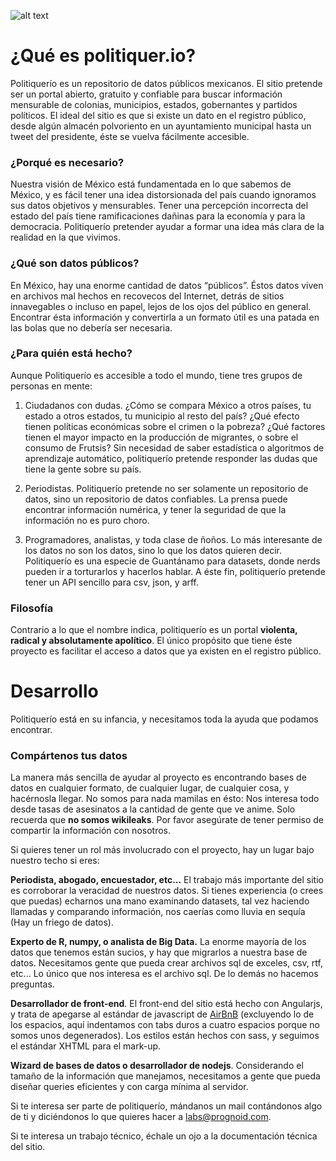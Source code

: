 ![alt text](http://prognoid.com/static/img/politiquerio.png "Logo Title Text 1")

# ¿Qué es politiquer.io?

Politiquerío es un repositorio de datos públicos mexicanos. El sitio pretende ser un portal abierto, gratuito y confiable para buscar información mensurable de colonias, municipios, estados, gobernantes y partidos políticos. El ideal del sitio es que si existe un dato en el registro público, desde algún almacén polvoriento en un ayuntamiento municipal hasta un tweet del presidente, éste se vuelva fácilmente accesible.

### ¿Porqué es necesario?

Nuestra visión de México está fundamentada en lo que sabemos de México, y es fácil tener una idea distorsionada del país cuando ignoramos sus datos objetivos y mensurables. Tener una percepción incorrecta del estado del país tiene ramificaciones dañinas para la economía y para la democracia. Politiquerío pretender ayudar a formar una idea más clara de la realidad en la que vivimos.

### ¿Qué son datos públicos?

En México, hay una enorme cantidad de datos “públicos”. Éstos datos viven en archivos mal hechos en recovecos del Internet, detrás de sitios innavegables o incluso en papel, lejos de los ojos del público en general. Encontrar ésta información y convertirla a un formato útil es una patada en las bolas que no debería ser necesaria.

### ¿Para quién está hecho?

Aunque Politiquerío es accesible a todo el mundo, tiene tres grupos de personas en mente:

1. Ciudadanos con dudas. ¿Cómo se compara México a otros países, tu estado a otros estados, tu municipio al resto del país? ¿Qué efecto tienen políticas económicas sobre el crimen o la pobreza? ¿Qué factores tienen el mayor impacto en la producción de migrantes, o sobre el consumo de Frutsis? Sin necesidad de saber estadística o algoritmos de aprendizaje automático, politiquerío pretende responder las dudas que tiene la gente sobre su país.

2. Periodistas. Politiquerío pretende no ser solamente un repositorio de datos, sino un repositorio de datos confiables. La prensa puede encontrar información numérica, y tener la seguridad de que la información no es puro choro. 

3. Programadores, analistas, y toda clase de ñoños. Lo más interesante de los datos no son los datos, sino lo que los datos quieren decir. Politiquerío es una especie de Guantánamo para datasets, donde nerds pueden ir a torturarlos y hacerlos hablar. A éste fin, politiquerío pretende tener un API sencillo para csv, json, y arff.

### Filosofía

Contrario a lo que el nombre indica, politiquerío es un portal **violenta, radical y absolutamente apolítico**. El único propósito que tiene éste proyecto es facilitar el acceso a datos que ya existen en el registro público. 

# Desarrollo

Politiquerío está en su infancia, y necesitamos toda la ayuda que podamos encontrar.

### Compártenos tus datos

La manera más sencilla de ayudar al proyecto es encontrando bases de datos en cualquier formato, de cualquier lugar, de cualquier cosa, y hacérnosla llegar. No somos para nada mamilas en ésto: Nos interesa todo desde tasas de asesinatos a la cantidad de gente que ve anime. Solo recuerda que **no somos wikileaks**. Por favor asegúrate de tener permiso de compartir la información con nosotros.

Si quieres tener un rol más involucrado con el proyecto, hay un lugar bajo nuestro techo si eres:

**Periodista, abogado, encuestador, etc...** El trabajo más importante del sitio es corroborar la veracidad de nuestros datos. Si tienes experiencia (o crees que puedas) echarnos una mano examinando datasets, tal vez haciendo llamadas y comparando información, nos caerías como lluvia en sequía (Hay un friego de datos).

**Experto de R, numpy, o analista de Big Data.** La enorme mayoría de los datos que tenemos están sucios, y hay que migrarlos a nuestra base de datos. Necesitamos gente que pueda crear archivos sql de exceles, csv, rtf, etc... Lo único que nos interesa es el archivo sql. De lo demás no hacemos preguntas.

**Desarrollador de front-end**. El front-end del sitio está hecho con Angularjs, y trata de apegarse al estándar de javascript de [AirBnB](https://github.com/airbnb/javascript) (excluyendo lo de los espacios, aquí indentamos con tabs duros a cuatro espacios porque no somos unos degenerados). Los estilos están hechos con sass, y seguimos el estándar XHTML para el mark-up.

**Wizard de bases de datos o desarrollador de nodejs**. Considerando el tamaño de la información que manejamos, necesitamos a gente que pueda diseñar queries eficientes y con carga mínima al servidor. 

Si te interesa ser parte de politiquerío, mándanos un mail contándonos algo de ti y diciéndonos lo que quieres hacer a labs@prognoid.com. 

Si te interesa un trabajo técnico, échale un ojo a la documentación técnica del sitio.
